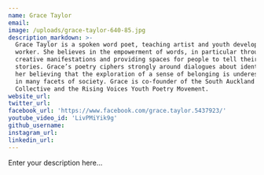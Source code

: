 ```yaml
---
name: Grace Taylor
email:
image: /uploads/grace-taylor-640-85.jpg
description_markdown: >-
  Grace Taylor is a spoken word poet, teaching artist and youth development
  worker. She believes in the empowerment of words, in particular through
  creative manifestations and providing spaces for people to tell their own
  stories. Grace’s poetry ciphers strongly around dialogues about identity, with
  her believing that the exploration of a sense of belonging is underestimated
  in many facets of society. Grace is co-founder of the South Auckland Poets
  Collective and the Rising Voices Youth Poetry Movement.
website_url:
twitter_url:
facebook_url: 'https://www.facebook.com/grace.taylor.5437923/'
youtube_video_id: 'LivPMiYik9g'
github_username:
instagram_url:
linkedin_url:
---
```


Enter your description here...
